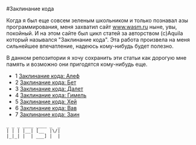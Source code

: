 #Заклинание кода

Когда я был еще совсем зеленым школьником и только познавал азы программирования, 
меня захватил сайт www.wasm.ru ныне, увы, покойный. 
И на этом сайте был цикл статей за авторством (c)Aquila который назывался "Заклинание кода". Эта работа произвела на меня сильнейшее впечатление, надеюсь кому-нибудь будет полезно.


В данном репозитории я хочу сохранить эти статьи как дорогую мне память и возможно они пригодятся кому-нибудь еще.

- 1 [Заклинание кода: Алеф](Aleph.md)
- 2 [Заклинание кода: Бет](Bet.md)
- 3 [Заклинание кода: Далет](Dalet.md)
- 4 [Заклинание кода: Гимель](Gimel.md)
- 5 [Заклинание кода: Хей](Hey.md)
- 6 [Заклинание кода: Вав](Wav.md)
- 7 [Заклинание кода: Заин](Zain.md)

```
_ _ _ ____ ____ _  _ 
| | | |__| [__  |\/| 
|_|_| |  | ___] |  | 
                   
```